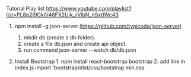 Tutorial Play list
https://www.youtube.com/playlist?list=PL8p2I9GklV46FX2Uik_rVlbN_nSx0Wc43

1.  npm install -g json-server.(https://github.com/typicode/json-server)
    1.  mkdir db (create a db folder).
    2.  create a file db.json and create api object.
    3.  run command 
            json-server --watch db/db.json

2.  Install Bootstrap
        1.  npm install react-bootstrap bootstrap
        2.  add line in index.js
                import 'bootstrap/dist/css/bootstrap.min.css
